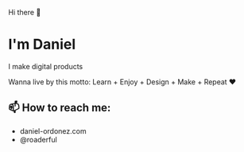 Hi there 👋

# I'm Daniel

I make digital products

Wanna live by this motto: Learn + Enjoy + Design + Make + Repeat ❤️

## 📫 How to reach me:
- daniel-ordonez.com
- @roaderful
